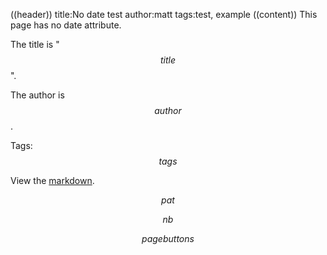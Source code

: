 ((header))
title:No date test
author:matt
tags:test, example
((content))
This page has no date attribute.

The title is "$$title$$".

The author is $$author$$.

Tags: $$tags$$

View the [markdown](/test/date&command=edit).

$$pat$$

$$nb$$

$$pagebuttons$$